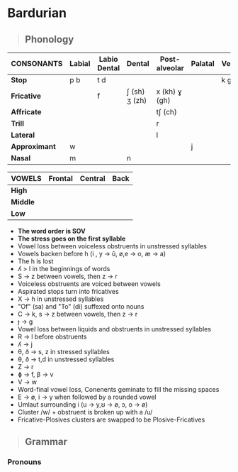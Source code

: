 # Bardurian
> ## Phonology
| CONSONANTS | Labial | Labio Dental | Dental | Post-alveolar | Palatal | Velar | Glottal
|--|--|--|--|--|--|-|-
| **Stop** | p b | t d | | | | k g
| **Fricative**| | f | ʃ (sh) ʒ (zh) | x (kh) ɣ (gh) | | | h
| **Affricate**| | | | tʃ (ch)
| **Trill**| | | | r
| **Lateral**| | | | l 
| **Approximant** | w | | | | j
| **Nasal** | m | | n
>
| VOWELS | Frontal | Central | Back
|--|--|--|-
| **High** 
| **Middle** |
| **Low** |
>
- **The word order is SOV**
- **The stress goes on the first syllable**
- Vowel loss between voiceless obstruents in unstressed syllables
- Vowels backen before h (i , y → û, ø,e → o, æ → a)
- The h is lost
- ʎ > l in the beginnings of words
- S → z between vowels, then z → r
- Voiceless obstruents are voiced between vowels
- Aspirated stops turn into fricatives
- X → h in unstressed syllables
- "Of" (sa) and "To" (di) suffexed onto nouns
- C → k, s → z between vowels, then z → r
- ɟ → g
- Vowel loss between liquids and obstruents in unstressed syllables
- R → l before obstruents
- ʎ → j
- θ, ð → s, z in stressed syllables
- θ, ð → t,d in unstressed syllables
- Z → r
- ɸ → f, β → v
- V → w
- Word-final vowel loss, Conenents geminate to fill the missing spaces
- E → ø, i → y when followed by a rounded vowel
- Umlaut surrounding i (u → y,ʊ → ø, ɔ, o → ø)
- Cluster /w/ + obstruent is broken up with a /u/
- Fricative-Plosives clusters are swapped to be Plosive-Fricatives
> ## Grammar
### Pronouns
